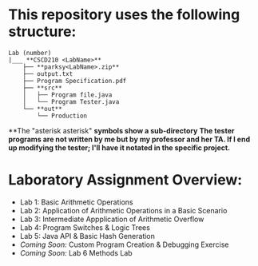 # This repository uses the following structure:



    Lab (number)
    |___ **CSCD210 <LabName>**
        ├── **parksy<LabName>.zip**
        ├── output.txt
        ├── Program Specification.pdf
        ├── **src**
        │   ├── Program file.java
        │   └── Program Tester.java
        └── **out**
            └── Production

**The "asterisk asterisk" **symbols show a sub-directory**
**The tester programs are not written by me but by my professor and her TA.
If I end up modifying the tester; I'll have it notated in the specific project.**


# Laboratory Assignment Overview:

- Lab 1: Basic Arithmetic Operations
- Lab 2: Application of Arithmetic Operations in a Basic Scenario
- Lab 3: Intermediate Appplication of Arithmetic Overflow
- Lab 4: Program Switches & Logic Trees
- Lab 5: Java API & Basic Hash Generation
- *Coming Soon:* Custom Program Creation & Debugging Exercise
- *Coming Soon:* Lab 6 Methods Lab

